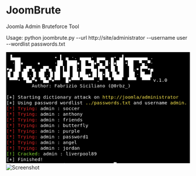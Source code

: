 # JoomBrute
Joomla Admin Bruteforce Tool

Usage: python joombrute.py --url http://site/administrator --username user --wordlist passwords.txt

![Screenshot](https://raw.githubusercontent.com/0rbz/JoomBrute/master/joombrute1.png)
![Screenshot](https://raw.githubusercontent.com/0rbz/JoomBrute/master/joombrute2.png)


